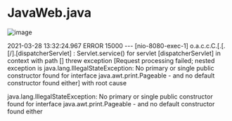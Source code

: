 # JavaWeb.java

 
![image](https://user-images.githubusercontent.com/66135779/112742500-f7970480-8fc9-11eb-858c-8438d1aff1ba.png)


2021-03-28 13:32:24.967 ERROR 15000 --- [nio-8080-exec-1] o.a.c.c.C.[.[.[/].[dispatcherServlet]    : Servlet.service() for servlet [dispatcherServlet] in context with path [] threw exception [Request processing failed; nested exception is java.lang.IllegalStateException: No primary or single public constructor found for interface java.awt.print.Pageable - and no default constructor found either] with root cause

java.lang.IllegalStateException: No primary or single public constructor found for interface java.awt.print.Pageable - and no default constructor found either
	
